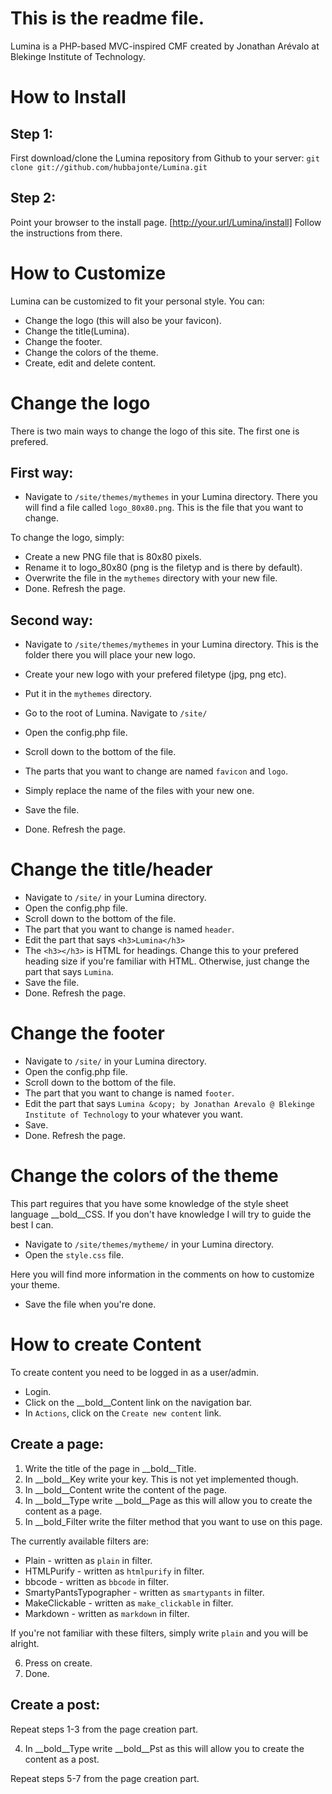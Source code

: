 This is the readme file.
========================

Lumina is a PHP-based MVC-inspired CMF created by Jonathan Arévalo at Blekinge Institute of Technology.

How to Install
==============

Step 1:
-------
First download/clone the Lumina repository from Github to your server:
`git clone git://github.com/hubbajonte/Lumina.git`

Step 2:
-------
Point your browser to the install page.
[http://your.url/Lumina/install]
Follow the instructions from there.

How to Customize
================
Lumina can be customized to fit your personal style.
You can:

* Change the logo (this will also be your favicon).
* Change the title(Lumina).
* Change the footer.
* Change the colors of the theme.
* Create, edit and delete content.

Change the logo
===============
There is two main ways to change the logo of this site.
The first one is prefered.

First way:
----------
* Navigate to `/site/themes/mythemes` in your Lumina directory.
There you will find a file called `logo_80x80.png`.
This is the file that you want to change.

To change the logo, simply:
* Create a new PNG file that is 80x80 pixels.
* Rename it to logo_80x80 (png is the filetyp and is there by default).
* Overwrite the file in the `mythemes` directory with your new file.
* Done. Refresh the page.

Second way:
-----------
* Navigate to `/site/themes/mythemes` in your Lumina directory.
This is the folder there you will place your new logo.

* Create your new logo with your prefered filetype (jpg, png etc).
* Put it in the `mythemes` directory.
* Go to the root of Lumina. Navigate to `/site/`
* Open the config.php file.
* Scroll down to the bottom of the file. 
* The parts that you want to change are named `favicon` and `logo`.
* Simply replace the name of the files with your new one.
* Save the file.
* Done. Refresh the page.

Change the title/header
=======================
* Navigate to `/site/` in your Lumina directory.
* Open the config.php file.
* Scroll down to the bottom of the file.
* The part that you want to change is named `header`.
* Edit the part that says `<h3>Lumina</h3>`
* The `<h3></h3>` is HTML for headings. Change this to your prefered heading size if you're familiar with HTML. Otherwise, just change the part that says `Lumina`.
* Save the file.
* Done. Refresh the page.


Change the footer
=================
* Navigate to `/site/` in your Lumina directory.
* Open the config.php file.
* Scroll down to the bottom of the file.
* The part that you want to change is named `footer`.
* Edit the part that says `Lumina &copy; by Jonathan Arevalo @ Blekinge Institute of Technology` to your whatever you want.
* Save.
* Done. Refresh the page.


Change the colors of the theme
==============================
This part reguires that you have some knowledge of the style sheet language __bold__CSS.
If you don't have knowledge I will try to guide the best I can.

* Navigate to `/site/themes/mytheme/` in your Lumina directory.
* Open the `style.css` file.

Here you will find more information in the comments on how to customize your theme.

* Save the file when you're done.

How to create Content
=====================
To create content you need to be logged in as a user/admin.

* Login.
* Click on the __bold__Content link on the navigation bar.
* In `Actions`, click on the `Create new content` link.

Create a page:
--------------
1. Write the title of the page in __bold__Title.
2. In __bold__Key write your key. This is not yet implemented though.
3. In __bold__Content write the content of the page.
4. In __bold__Type write __bold__Page as this will allow you to create the content as a page.
5. In __bold_Filter write the filter method that you want to use on this page. 

The currently available filters are:

* Plain - written as `plain` in filter.
* HTMLPurify - written as `htmlpurify` in filter.
* bbcode - written as `bbcode` in filter.
* SmartyPantsTypographer - written as `smartypants` in filter.
* MakeClickable - written as `make_clickable` in filter.
* Markdown - written as `markdown` in filter.

If you're not familiar with these filters, simply write `plain` and you will be alright.

6. Press on create.
7. Done.

Create a post:
--------------
Repeat steps 1-3 from the page creation part.

4. In __bold__Type write __bold__Pst as this will allow you to create the content as a post.

Repeat steps 5-7 from the page creation part.






